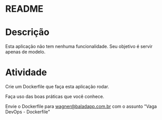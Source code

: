 # README
# Descrição
Esta aplicação não tem nenhuma funcionalidade.
Seu objetivo é servir apenas de modelo.

# Atividade

Crie um Dockerfile que faça esta aplicação rodar.

Faça uso das boas práticas que você conhece.

Envie o Dockerfile para wagner@baladapp.com.br com o assunto "Vaga DevOps - Dockerfile"
